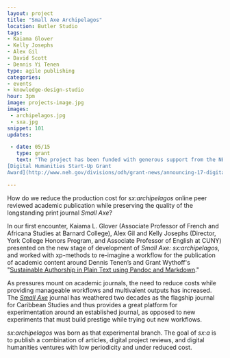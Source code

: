 ```yaml
---
layout: project
title: "Small Axe Archipelagos"
location: Butler Studio
tags:
- Kaiama Glover
- Kelly Josephs
- Alex Gil
- David Scott
- Dennis Yi Tenen
type: agile publishing
categories:
- events
- knowledge-design-studio
hour: 3pm
image: projects-image.jpg
images:
 - archipelagos.jpg
 - sxa.jpg
snippet: 101
updates:

 - date: 05/15
   type: grant
   text: "The project has been funded with generous support from the NEH
[Digital Humanities Start-Up Grant
Award](http://www.neh.gov/divisions/odh/grant-news/announcing-17-digital-humanities-start-grant-awards-march-2015)."

---
```


How do we reduce the production cost for *sx:archipelagos* online peer reviewed
academic publication while preserving the quality of the longstanding print
journal *Small Axe*?

In our first encounter, Kaiama L. Glover (Associate Professor of French and
Africana Studies at Barnard College), Alex Gil and Kelly Josephs (Director,
York College Honors Program, and Associate Professor of English at CUNY)
presented on the new stage of development of *Small Axe: sx:archipelagos*, and
worked with xp-methods to re-imagine a workflow for the publication of academic
content around Dennis Tenen’s and Grant Wythoff's "[Sustainable Authorship in
Plain Text using Pandoc and
Markdown](http://programminghistorian.org/lessons/sustainable-authorship-in-plain-text-using-pandoc-and-markdown)."

As pressures mount on academic journals, the need to reduce costs while
providing manageable workflows and multivalent outputs has increased. The
*[Small Axe](http://smallaxe.net/)* journal has weathered two decades as the
flagship journal for Caribbean Studies and thus provides a great platform for
experimentation around an established journal, as opposed to new experiments
that must build prestige while trying out new workflows.

*sx:archipelagos* was born as that experimental branch. The goal of *sx:a* is
to publish a combination of articles, digital project reviews, and digital
humanities ventures with low periodicity and under reduced cost.
